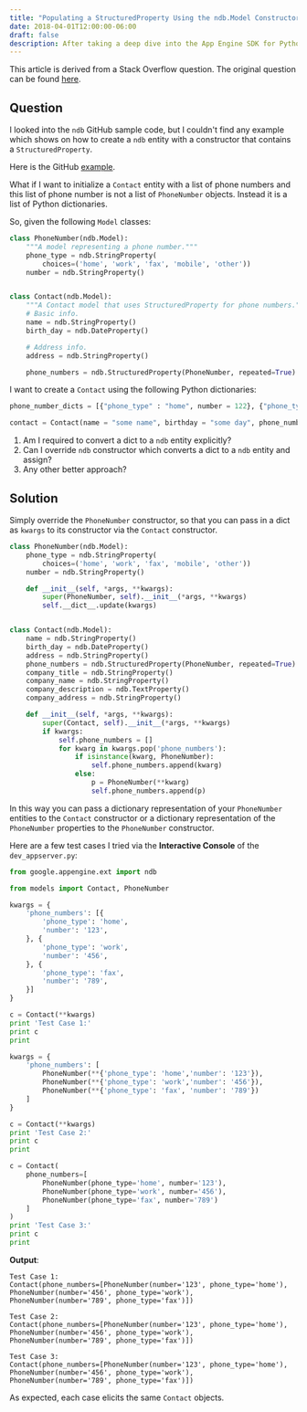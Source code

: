 ```yaml
---
title: "Populating a StructuredProperty Using the ndb.Model Constructor"
date: 2018-04-01T12:00:00-06:00
draft: false
description: After taking a deep dive into the App Engine SDK for Python, I thought I would share some of my findings on some of the more esoteric features of the ndb.Model class. In particular, how one can populate a StructuredProperty using the ndb.Model constructor.
---
```


This article is derived from a Stack Overflow question. The original question can be found [here](https://stackoverflow.com/questions/49572412/what-is-the-best-practice-to-populate-a-structuredproperty-through-the-ndb-model).

## Question
I looked into the `ndb` GitHub sample code, but I couldn't find any example
which shows on how to create a `ndb` entity with a constructor that contains a `StructuredProperty`.

Here is the GitHub [example](https://github.com/GoogleCloudPlatform/python-docs-samples/blob/master/appengine/standard/ndb/modeling/structured_property_models.py).

What if I want to initialize a `Contact` entity with a list of phone numbers and this list of phone number is not a list of `PhoneNumber` objects. Instead it is a list of Python dictionaries.

So, given the following `Model` classes:

```python
class PhoneNumber(ndb.Model):
    """A model representing a phone number."""
    phone_type = ndb.StringProperty(
        choices=('home', 'work', 'fax', 'mobile', 'other'))
    number = ndb.StringProperty()


class Contact(ndb.Model):
    """A Contact model that uses StructuredProperty for phone numbers."""
    # Basic info.
    name = ndb.StringProperty()
    birth_day = ndb.DateProperty()

    # Address info.
    address = ndb.StringProperty()

    phone_numbers = ndb.StructuredProperty(PhoneNumber, repeated=True)
```

I want to create a `Contact` using the following Python dictionaries:

```python
phone_number_dicts = [{"phone_type" : "home", number = 122}, {"phone_type" : "work", number = 123}]

contact = Contact(name = "some name", birthday = "some day", phone_numbers = phone_number_dicts)
```

1. Am I required to convert a dict to a `ndb` entity explicitly?
2. Can I override `ndb` constructor which converts a dict to a `ndb` entity and assign?
3. Any other better approach?

## Solution
Simply override the `PhoneNumber` constructor, so that you can pass in a dict as `kwargs` to its constructor via the `Contact` constructor.

```python
class PhoneNumber(ndb.Model):
    phone_type = ndb.StringProperty(
        choices=('home', 'work', 'fax', 'mobile', 'other'))
    number = ndb.StringProperty()

    def __init__(self, *args, **kwargs):
        super(PhoneNumber, self).__init__(*args, **kwargs)
        self.__dict__.update(kwargs)


class Contact(ndb.Model):
    name = ndb.StringProperty()
    birth_day = ndb.DateProperty()
    address = ndb.StringProperty()
    phone_numbers = ndb.StructuredProperty(PhoneNumber, repeated=True)
    company_title = ndb.StringProperty()
    company_name = ndb.StringProperty()
    company_description = ndb.TextProperty()
    company_address = ndb.StringProperty()

    def __init__(self, *args, **kwargs):
        super(Contact, self).__init__(*args, **kwargs)
        if kwargs:
            self.phone_numbers = []
            for kwarg in kwargs.pop('phone_numbers'):
                if isinstance(kwarg, PhoneNumber):
                    self.phone_numbers.append(kwarg)
                else:
                    p = PhoneNumber(**kwarg)
                    self.phone_numbers.append(p)
```

In this way you can pass a dictionary representation of your `PhoneNumber` entities to the `Contact` constructor or a dictionary representation of the `PhoneNumber` properties to the `PhoneNumber` constructor.

Here are a few test cases I tried via the **Interactive Console** of the `dev_appserver.py`:

```python
from google.appengine.ext import ndb

from models import Contact, PhoneNumber

kwargs = {
    'phone_numbers': [{
        'phone_type': 'home',
        'number': '123',
    }, {
        'phone_type': 'work',
        'number': '456',
    }, {
        'phone_type': 'fax',
        'number': '789',
    }]
}

c = Contact(**kwargs)
print 'Test Case 1:'
print c
print

kwargs = {
    'phone_numbers': [
        PhoneNumber(**{'phone_type': 'home','number': '123'}),
        PhoneNumber(**{'phone_type': 'work','number': '456'}),
        PhoneNumber(**{'phone_type': 'fax', 'number': '789'})
    ]
}

c = Contact(**kwargs)
print 'Test Case 2:'
print c
print

c = Contact(
    phone_numbers=[
        PhoneNumber(phone_type='home', number='123'),
        PhoneNumber(phone_type='work', number='456'),
        PhoneNumber(phone_type='fax', number='789')
    ]
)
print 'Test Case 3:'
print c
print
```

**Output**:

```
Test Case 1:
Contact(phone_numbers=[PhoneNumber(number='123', phone_type='home'), 
PhoneNumber(number='456', phone_type='work'), 
PhoneNumber(number='789', phone_type='fax')])

Test Case 2:
Contact(phone_numbers=[PhoneNumber(number='123', phone_type='home'), 
PhoneNumber(number='456', phone_type='work'), 
PhoneNumber(number='789', phone_type='fax')])

Test Case 3:
Contact(phone_numbers=[PhoneNumber(number='123', phone_type='home'), 
PhoneNumber(number='456', phone_type='work'), 
PhoneNumber(number='789', phone_type='fax')])
```

As expected, each case elicits the same `Contact` objects.